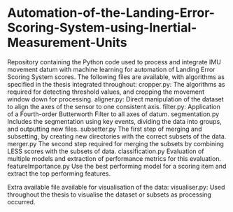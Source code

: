 # Automation-of-the-Landing-Error-Scoring-System-using-Inertial-Measurement-Units
Repository containing the Python code used to process and integrate IMU movement datum with machine learning for automation of Landing Error Scoring System scores.
The following files are available, with algorithms as specified in the thesis integrated throughout:
cropper.py:                The algorithms as required for detecting threshold values, and cropping the movement window down for processing.
aligner.py:                Direct manipulation of the dataset to align the axes of the sensor to one consistent axis.
filter.py:                 Application of a Fourth-order Butterworth Filter to all axes of datum.
segmentation.py            Includes the segmentation using key events, dividing the data into groups, and outputting new files.
subsetter.py               The first step of merging and subsetting, by creating new directories with the correct subsets of the data.
merger.py                  The second step required for merging the subsets by combining LESS scores with the subsets of data.
classification.py          Evaluation of multiple models and extraction of performance metrics for this evaluation.
featureImportance.py       Use the best performing model for a scoring item and extract the top performing features.

Extra available file available for visualisation of the data:
visualiser.py:             Used throughout the thesis to visualise the dataset or subsets as processing occurred.
